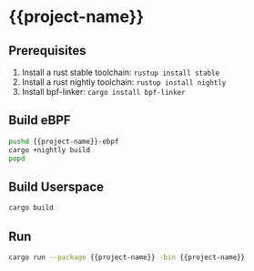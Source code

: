 # {{project-name}}

## Prerequisites

1. Install a rust stable toolchain: `rustup install stable`
1. Install a rust nightly toolchain: `rustup install nightly`
1. Install bpf-linker: `cargo install bpf-linker`

## Build eBPF

```bash
pushd {{project-name}}-ebpf
cargo +nightly build
popd
```

## Build Userspace

```bash
cargo build
```

## Run

```bash
cargo run --package {{project-name}} -bin {{project-name}}
```